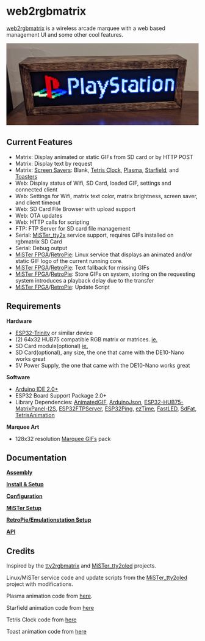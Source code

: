 # web2rgbmatrix
[web2rgbmatrix](https://github.com/kconger/MiSTer_web2rgbmatrix) is a wireless arcade marquee with a web based management UI and some other cool features.

![matrix_on](docs/images/matrix-on.jpg "matrix_on")

Current Features
-------
- Matrix: Display animated or static GIFs from SD card or by HTTP POST 
- Matrix: Display text by request
- Matrix: [Screen Savers](docs/ScreenSavers.md): Blank, [Tetris Clock](docs/images/matrix-tetrisclock.gif), [Plasma](docs/images/matrix-plasma.gif), [Starfield](docs/images/matrix-starfield.gif), and [Toasters](docs/images/matrix-toasters.gif)
- Web: Display status of Wifi, SD Card, loaded GIF, settings and connected client
- Web: Settings for Wifi, matrix text color, matrix brightness, screen saver, and client timeout 
- Web: SD Card File Browser with upload support
- Web: OTA updates
- Web: HTTP calls for scripting
- FTP: FTP Server for SD card file management
- Serial: [MiSTer_tty2x](https://github.com/venice1200/MiSTer_tty2x) service support, requires GIFs installed on rgbmatrix SD Card
- Serial: Debug output
- [MiSTer FPGA](https://github.com/MiSTer-devel)/[RetroPie](https://retropie.org.uk/): Linux service that displays an animated and/or static GIF logo of the current running core.
- [MiSTer FPGA](https://github.com/MiSTer-devel)/[RetroPie](https://retropie.org.uk/): Text fallback for missing GIFs
- [MiSTer FPGA](https://github.com/MiSTer-devel)/[RetroPie](https://retropie.org.uk/): Store GIFs on system, storing on the requesting system introduces a playback delay due to the transfer
- [MiSTer FPGA](https://github.com/MiSTer-devel)/[RetroPie](https://retropie.org.uk/): Update Script

Requirements
-------
**Hardware**

- [ESP32-Trinity](https://esp32trinity.com/) or similar device
- (2) 64x32 HUB75 compatible RGB matrix or matrices. [ie.](https://www.aliexpress.com/item/3256801502846969.html)
- SD Card module(optional) [ie.](https://www.amazon.com/dp/B08CMLG4D6?psc=1&ref=ppx_yo2ov_dt_b_product_details)
- SD Card(optional), any size, the one that came with the DE10-Nano works great
- 5V Power Supply, the one that came with the DE10-Nano works great

**Software**

- [Arduino IDE 2.0+](https://www.arduino.cc/en/software)
- ESP32 Board Support Package 2.0+
- Library Dependencies: [AnimatedGIF](https://github.com/bitbank2/AnimatedGIF), [ArduinoJson](https://github.com/bblanchon/ArduinoJson), [ESP32-HUB75-MatrixPanel-I2S](https://github.com/mrfaptastic/ESP32-HUB75-MatrixPanel-I2S-DMA), [ESP32FTPServer](https://github.com/schreibfaul1/ESP32FTPServer), [ESP32Ping](https://github.com/marian-craciunescu/ESP32Ping), [ezTime](https://github.com/ropg/ezTime), [FastLED](https://github.com/FastLED/FastLED), [SdFat](https://github.com/greiman/SdFat), [TetrisAnimation](https://github.com/toblum/TetrisAnimation)

**Marquee Art**

- 128x32 resolution [Marquee GIFs](https://github.com/h3llb3nt/marquee_gifs) pack

Documentation
-------
**[Assembly](docs/Assembly.md)**

**[Install & Setup](docs/Install.md)**

**[Configuration](docs/Configuration.md)**

**[MiSTer Setup](linux/README.md)**

**[RetroPie/Emulationstation Setup](emulationstation/README.md)**

**[API](docs/API.md)**


Credits
-------
Inspired by the [tty2rgbmatrix](https://github.com/h3llb3nt/tty2rgbmatrix) and [MiSTer_tty2oled](https://github.com/venice1200/MiSTer_tty2oled) projects.

Linux/MiSTer service code and update scripts from the [MiSTer_tty2oled](https://github.com/venice1200/MiSTer_tty2oled) project with modifications.

Plasma animation code from [here](https://github.com/mrfaptastic/ESP32-HUB75-MatrixPanel-I2S-DMA/blob/master/examples/2_PatternPlasma/2_PatternPlasma.ino).

Starfield animation code from [here](https://github.com/sinoia/oled-starfield)

Tetris Clock code from [here](https://github.com/witnessmenow/ESP32-Trinity/tree/master/examples/Projects/WifiTetrisClock)

Toast animation code from [here](https://learn.adafruit.com/animated-flying-toaster-oled-jewelry/code)
